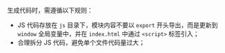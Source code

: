 生成代码时，需遵循以下规则：

- JS 代码存放在 `js` 目录下，模块内容不要以 `export` 开头导出，而是更新到 `window` 全局变量中，并在 `index.html` 中通过 `<script>` 标签引入；
- 合理拆分 JS 代码，避免单个文件代码量过大；
